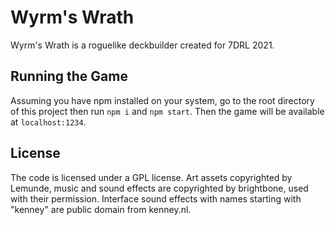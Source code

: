 # Wyrm's Wrath

Wyrm's Wrath is a roguelike deckbuilder created for 7DRL 2021.

## Running the Game

Assuming you have npm installed on your system, go to the root directory of this project then run `npm i` and `npm start`. Then the game will be available at `localhost:1234`.

## License

The code is licensed under a GPL license. Art assets copyrighted by Lemunde, music and sound effects are copyrighted by brightbone, used with their permission. Interface sound effects with names starting with "kenney" are public domain from kenney.nl.
